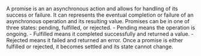 A promise is an an asynchronous action and allows for handling of its success or failure. It can represents the eventual completion or failure of an asynchronous operation and its resulting value.
Promises can be in one of three states: pending, fulfilled, or rejected. 
    - Pending means the operation is ongoing.
    - Fulfilled means it completed successfully and returned a value. 
    - Rejected means it failed and returned an error. 
Once a promise is either fulfilled or rejected, it becomes settled and its state cannot change.